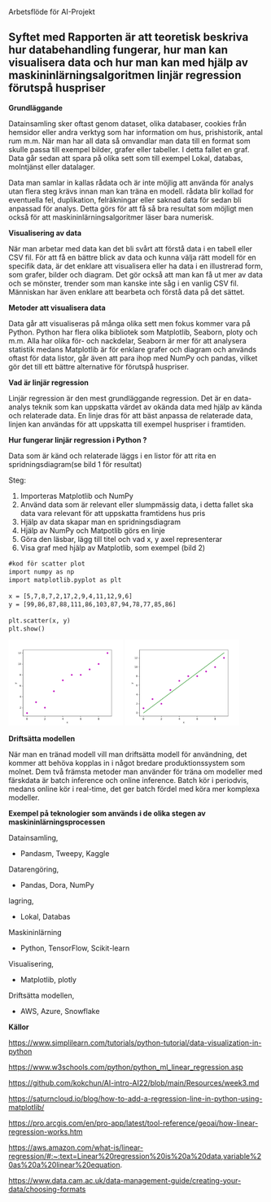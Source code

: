 Arbetsflöde för AI-Projekt

## Syftet med Rapporten är att teoretisk beskriva hur databehandling fungerar, hur man kan visualisera data och hur man kan med hjälp av maskininlärningsalgoritmen linjär regression förutspå huspriser

**Grundläggande**

Datainsamling sker oftast genom dataset, olika databaser, cookies från hemsidor eller andra verktyg som har information om hus, prishistorik, antal rum m.m. När man har all data så omvandlar man data till en format som skulle passa till exempel bilder, grafer eller tabeller. I detta fallet en graf. Data går sedan att spara på olika sett som till exempel Lokal, databas, molntjänst eller datalager.

Data man samlar in kallas rådata och är inte möjlig att använda för analys utan flera steg krävs innan man kan träna en modell.
rådata blir kollad for eventuella fel, duplikation, felräkningar eller saknad data för sedan bli anpassad för analys.
Detta görs för att få så bra resultat som möjligt men också för att maskininlärningsalgoritmer läser bara numerisk.

**Visualisering av data**

När man arbetar med data kan det bli svårt att förstå data i en tabell eller CSV fil. För att få en bättre blick av data och kunna välja rätt modell för en specifik data, är det enklare att visualisera eller ha data i en illustrerad form, som grafer, bilder och diagram. Det gör också att man kan få ut mer av data och se mönster, trender som man kanske inte såg i en vanlig CSV fil. Människan har även enklare att bearbeta och förstå data på det sättet.

**Metoder att visualisera data**

Data går att visualiseras på många olika sett men fokus kommer vara på Python. Python har flera olika bibliotek som Matplotlib, Seaborn, ploty och m.m. Alla har olika för- och nackdelar, Seaborn är mer för att analysera statistik medans Matplotlib är för enklare grafer och diagram och används oftast för data listor, går även att para ihop med NumPy och pandas, vilket gör det till ett bättre alternative för förutspå huspriser.

**Vad är linjär regression**

Linjär regression är den mest grundläggande regression. Det är en data-analys teknik som kan uppskatta värdet av okända data med hjälp av kända och relaterade data. En linje dras för att bäst anpassa de relaterade data, linjen kan användas för att uppskatta till exempel huspriser i framtiden.

**Hur fungerar linjär regression i Python ?**

Data som är känd och relaterade läggs i en listor för att rita en spridningsdiagram(se bild 1 för resultat)

Steg:

1. Importeras Matplotlib och NumPy
2. Använd data som är relevant eller slumpmässig data, i detta fallet ska data vara relevant för att uppskatta framtidens hus pris
3. Hjälp av data skapar man en spridningsdiagram
4. Hjälp av NumPy och Matpotlib görs en linje
5. Göra den läsbar, lägg till titel och vad x, y axel representerar
6. Visa graf med hjälp av Matplotlib, som exempel (bild 2)


```
#kod för scatter plot
import numpy as np
import matplotlib.pyplot as plt

x = [5,7,8,7,2,17,2,9,4,11,12,9,6]
y = [99,86,87,88,111,86,103,87,94,78,77,85,86] 

plt.scatter(x, y)
plt.show()
```
<p float="left">
  <img src="linear1.png" width="225" />
  <img src="python-linear-regression-2.png" width="225" /> 
</p>


**Driftsätta modellen** 

När man en tränad modell vill man driftsätta modell för användning, det kommer att behöva kopplas in i något bredare produktionssystem som molnet.
Dem två främsta metoder man använder för träna om modeller med färskdata är batch inference och online inference. Batch kör i periodvis, medans online kör i real-time, det ger batch fördel med köra mer komplexa modeller.

**Exempel på teknologier som används i de olika stegen av maskininlärningsprocessen**

Datainsamling,
- Pandasm, Tweepy, Kaggle

Datarengöring,
- Pandas, Dora, NumPy

lagring,
- Lokal, Databas

Maskininlärning
- Python, TensorFlow, Scikit-learn

Visualisering,
- Matplotlib, plotly

Driftsätta modellen,
- AWS, Azure, Snowflake

**Källor**

https://www.simplilearn.com/tutorials/python-tutorial/data-visualization-in-python

https://www.w3schools.com/python/python_ml_linear_regression.asp

https://github.com/kokchun/AI-intro-AI22/blob/main/Resources/week3.md

https://saturncloud.io/blog/how-to-add-a-regression-line-in-python-using-matplotlib/

https://pro.arcgis.com/en/pro-app/latest/tool-reference/geoai/how-linear-regression-works.htm

https://aws.amazon.com/what-is/linear-regression/#:~:text=Linear%20regression%20is%20a%20data,variable%20as%20a%20linear%20equation.
 
https://www.data.cam.ac.uk/data-management-guide/creating-your-data/choosing-formats
